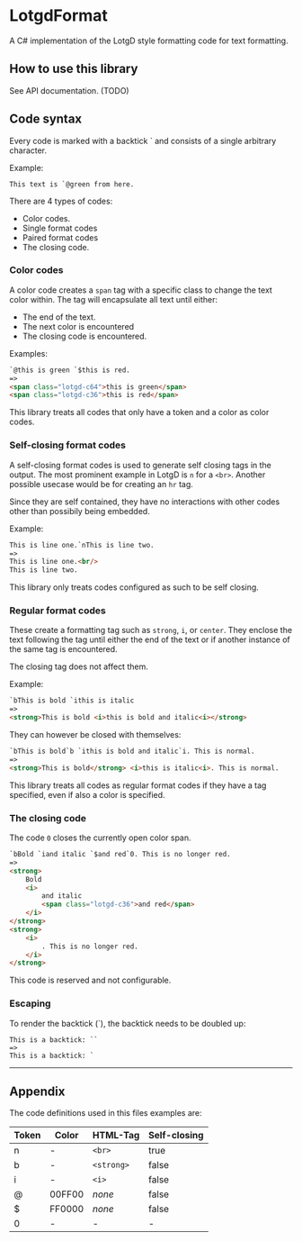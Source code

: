 # LotgdFormat

A C# implementation of the LotgD style formatting code for text formatting.

## How to use this library

See API documentation. (TODO)

## Code syntax

Every code is marked with a backtick ` and consists of a single arbitrary character.

Example:

```
This text is `@green from here.
```

There are 4 types of codes:

- Color codes.
- Single format codes
- Paired format codes
- The closing code.

### Color codes

A color code creates a `span` tag with a specific class to change the text color within. The tag will encapsulate all text until either:

- The end of the text.
- The next color is encountered
- The closing code is encountered.

Examples:

```html
`@this is green `$this is red.
=>
<span class="lotgd-c64">this is green</span>
<span class="lotgd-c36">this is red</span>
```

This library treats all codes that only have a token and a color as color codes.

### Self-closing format codes

A self-closing format codes is used to generate self closing tags in the output. The most prominent example in LotgD is `n` for a `<br>`. Another possible usecase would be for creating an `hr` tag.

Since they are self contained, they have no interactions with other codes other than possibily being embedded.

Example:

```html
This is line one.`nThis is line two.
=>
This is line one.<br/>
This is line two.
```

This library only treats codes configured as such to be self closing.

### Regular format codes

These create a formatting tag such as `strong`, `i`, or `center`. They enclose the text following the tag until either the end of the text or if another instance of the same tag is encountered.

The closing tag does not affect them.

Example:

```html
`bThis is bold `ithis is italic
=>
<strong>This is bold <i>this is bold and italic<i></strong>
```

They can however be closed with themselves:

```html
`bThis is bold`b `ithis is bold and italic`i. This is normal.
=>
<strong>This is bold</strong> <i>this is italic<i>. This is normal.
```

This library treats all codes as regular format codes if they have a tag specified, even if also a color is specified.

### The closing code

The code `0` closes the currently open color span.

```html
`bBold `iand italic `$and red`0. This is no longer red.
=>
<strong>
	Bold
	<i>
		and italic
		<span class="lotgd-c36">and red</span>
	</i>
</strong>
<strong>
	<i>
		. This is no longer red.
	</i>
</strong>
```

This code is reserved and not configurable.

### Escaping

To render the backtick (`), the backtick needs to be doubled up:

```
This is a backtick: ``
=>
This is a backtick: `
```

----
## Appendix

The code definitions used in this files examples are:

| Token | Color  | HTML-Tag   | Self-closing |
| ----- | ------ | ---------- | ------------ |
| n     | -      | `<br>`     | true         |
| b     | -      | `<strong>` | false        |
| i     | -      | `<i>`      | false        |
| @     | 00FF00 | *none*     | false        |
| $     | FF0000 | *none*     | false        |
| 0     | -      | -          | -            |
